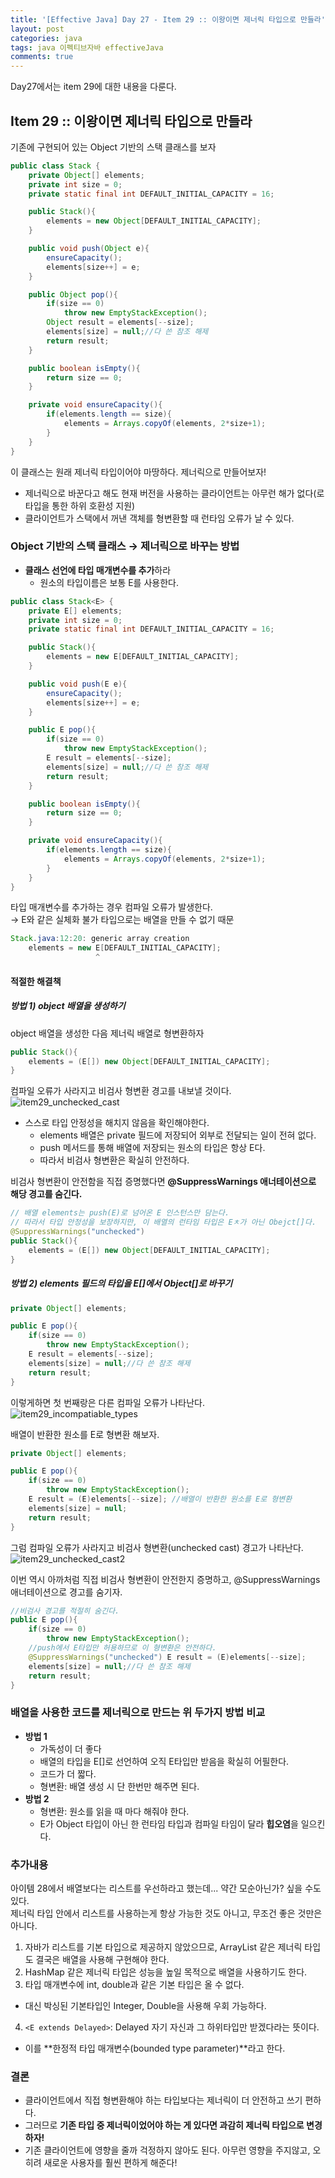 ```yaml
---
title: '[Effective Java] Day 27 - Item 29 :: 이왕이면 제너릭 타입으로 만들라'
layout: post
categories: java
tags: java 이펙티브자바 effectiveJava
comments: true
---
```


Day27에서는 item 29에 대한 내용을 다룬다.

## Item 29 :: 이왕이면 제너릭 타입으로 만들라
기존에 구현되어 있는 Object 기반의 스택 클래스를 보자
```java
public class Stack {
    private Object[] elements;
    private int size = 0;
    private static final int DEFAULT_INITIAL_CAPACITY = 16;

    public Stack(){
        elements = new Object[DEFAULT_INITIAL_CAPACITY];
    }

    public void push(Object e){
        ensureCapacity();
        elements[size++] = e;
    }

    public Object pop(){
        if(size == 0)
            throw new EmptyStackException();
        Object result = elements[--size];
        elements[size] = null;//다 쓴 참조 해제
        return result;
    }

    public boolean isEmpty(){
        return size == 0;
    }

    private void ensureCapacity(){
        if(elements.length == size){
            elements = Arrays.copyOf(elements, 2*size+1);
        }
    }
}
```

이 클래스는 원래 제너릭 타입이어야 마땅하다. 제너릭으로 만들어보자!  
- 제너릭으로 바꾼다고 해도 현재 버전을 사용하는 클라이언트는 아무런 해가 없다(로타입을 통한 하위 호환성 지원)
- 클라이언트가 스택에서 꺼낸 객체를 형변환할 때 런타임 오류가 날 수 있다.

### Object 기반의 스택 클래스 → 제너릭으로 바꾸는 방법
- **클래스 선언에 타입 매개변수를 추가**하라
  - 원소의 타입이름은 보통 E를 사용한다.

```java
public class Stack<E> {
    private E[] elements;
    private int size = 0;
    private static final int DEFAULT_INITIAL_CAPACITY = 16;

    public Stack(){
        elements = new E[DEFAULT_INITIAL_CAPACITY];
    }

    public void push(E e){
        ensureCapacity();
        elements[size++] = e;
    }

    public E pop(){
        if(size == 0)
            throw new EmptyStackException();
        E result = elements[--size];
        elements[size] = null;//다 쓴 참조 해제
        return result;
    }

    public boolean isEmpty(){
        return size == 0;
    }

    private void ensureCapacity(){
        if(elements.length == size){
            elements = Arrays.copyOf(elements, 2*size+1);
        }
    }
}
```

타입 매개변수를 추가하는 경우 컴파일 오류가 발생한다.  
 → E와 같은 실체화 불가 타입으로는 배열을 만들 수 없기 때문
```java
Stack.java:12:20: generic array creation
    elements = new E[DEFAULT_INITIAL_CAPACITY];
                   ^
```

#### 적절한 해결책
##### 방법 1) object 배열을 생성하기
object 배열을 생성한 다음 제너릭 배열로 형변환하자
```java
public Stack(){
    elements = (E[]) new Object[DEFAULT_INITIAL_CAPACITY];
}
```
컴파일 오류가 사라지고 비검사 형변환 경고를 내보낼 것이다.
![item29_unchecked_cast](/assets\img/item29_unchecked_cast.png)
  
- 스스로 타입 안정성을 해치지 않음을 확인해야한다.
  - elements 배열은 private 필드에 저장되어 외부로 전달되는 일이 전혀 없다.
  - push 메서드를 통해 배열에 저장되는 원소의 타입은 항상 E다.
  - 따라서 비검사 형변환은 확실히 안전하다.

비검사 형변환이 안전함을 직접 증명했다면 **@SuppressWarnings 애너테이션으로 해당 경고를 숨긴다.**
```java
// 배열 elements는 push(E)로 넘어온 E 인스턴스만 담는다.
// 따라서 타입 안정성을 보장하지만, 이 배열의 런타임 타입은 Eㅊ가 아닌 Obejct[]다.
@SuppressWarnings("unchecked")
public Stack(){
    elements = (E[]) new Object[DEFAULT_INITIAL_CAPACITY];
}
```
##### 방법 2) elements 필드의 타입을 E[]에서 Object[]로 바꾸기
```java
private Object[] elements;

public E pop(){
    if(size == 0)
        throw new EmptyStackException();
    E result = elements[--size];
    elements[size] = null;//다 쓴 참조 해제
    return result;
}
```
이렇게하면 첫 번째랑은 다른 컴파일 오류가 나타난다.
![item29_incompatiable_types](/assets\img/item29_incompatiable_types.png)

배열이 반환한 원소를 E로 형변환 해보자.
```java
private Object[] elements;

public E pop(){
    if(size == 0)
        throw new EmptyStackException();
    E result = (E)elements[--size]; //배열이 반환한 원소를 E로 형변환
    elements[size] = null;
    return result;
}
```

그럼 컴파일 오류가 사라지고 비검사 형변환(unchecked cast) 경고가 나타난다.
![item29_unchecked_cast2](/assets\img/item29_unchecked_cast2.png)

이번 역시 아까처럼 직접 비검사 형변환이 안전한지 증명하고, @SuppressWarnings 애너테이션으로 경고를 숨기자.
```java
//비검사 경고를 적절히 숨긴다.
public E pop(){
    if(size == 0)
        throw new EmptyStackException();
    //push에서 E타입만 허용하므로 이 형변환은 안전하다.
    @SuppressWarnings("unchecked") E result = (E)elements[--size];
    elements[size] = null;//다 쓴 참조 해제
    return result;
}
```

### 배열을 사용한 코드를 제너릭으로 만드는 위 두가지 방법 비교
- **방법 1**
  - 가독성이 더 좋다
  - 배열의 타입을 E[]로 선언하여 오직 E타입만 받음을 확실히 어필한다.
  - 코드가 더 짧다.
  - 형변환: 배열 생성 시 단 한번만 해주면 된다.
- **방법 2**
  - 형변환: 원소를 읽을 때 마다 해줘야 한다.
  - E가 Object 타입이 아닌 한 런타임 타입과 컴파일 타임이 달라 **힙오염**을 일으킨다.

### 추가내용
아이템 28에서 배열보다는 리스트를 우선하라고 했는데... 약간 모순아닌가? 싶을 수도 있다.  
제너릭 타입 안에서 리스트를 사용하는게 항상 가능한 것도 아니고, 무조건 좋은 것만은 아니다.
1. 자바가 리스트를 기본 타입으로 제공하지 않았으므로, ArrayList 같은 제너릭 타입도 결국은 배열을 사용해 구현해야 한다.  
2. HashMap 같은 제너릭 타입은 성능을 높일 목적으로 배열을 사용하기도 한다.
3. 타입 매개변수에 int, double과 같은 기본 타입은 올 수 없다.
 - 대신 박싱된 기본타입인 Integer, Double을 사용해 우회 가능하다.
4. `<E extends Delayed>`: Delayed 자기 자신과 그 하위타입만 받겠다라는 뜻이다.
 - 이를 **한정적 타입 매개변수(bounded type parameter)**라고 한다.

### 결론
- 클라이언트에서 직접 형변환해야 하는 타입보다는 제너릭이 더 안전하고 쓰기 편하다.
- 그러므로 **기존 타입 중 제너릭이었어야 하는 게 있다면 과감히 제너릭 타입으로 변경하자!**
- 기존 클라이언트에 영향을 줄까 걱정하지 않아도 된다. 아무런 영향을 주지않고, 오히려 새로운 사용자를 훨씬 편하게 해준다!